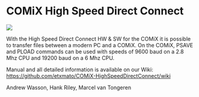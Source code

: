 # COMiX High Speed Direct Connect

![](https://github.com/etxmato/COMiX-HighSpeedDirectConnect/blob/main/images/COMiX-35-HSDC.png)

With the High Speed Direct Connect HW & SW for the COMiX it is possible to transfer files between a modern PC and a COMiX. On the COMiX, PSAVE and PLOAD commands can be used with speeds of 9600 baud on a 2.8 Mhz CPU and 19200 baud on a 6 Mhz CPU.

Manual and all detailed information is available on our Wiki: 
https://github.com/etxmato/COMiX-HighSpeedDirectConnect/wiki

Andrew Wasson, 
Hank Riley,
Marcel van Tongeren
